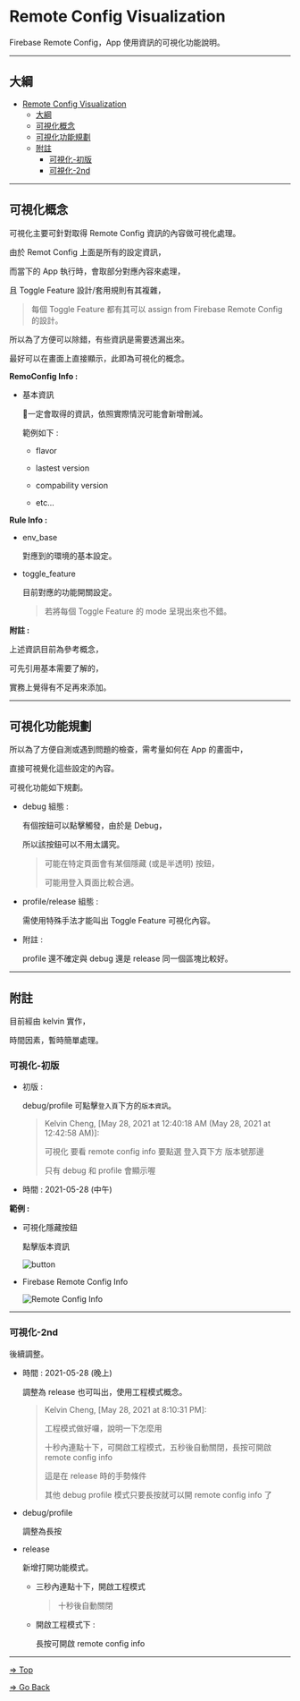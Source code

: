 # Remote Config Visualization

Firebase Remote Config，App 使用資訊的可視化功能說明。

---

## 大綱

- [Remote Config Visualization](#remote-config-visualization)
  - [大綱](#大綱)
  - [可視化概念](#可視化概念)
  - [可視化功能規劃](#可視化功能規劃)
  - [附註](#附註)
    - [可視化-初版](#可視化-初版)
    - [可視化-2nd](#可視化-2nd)

---

## 可視化概念

可視化主要可針對取得 Remote Config 資訊的內容做可視化處理。

由於 Remot Config 上面是所有的設定資訊，

而當下的 App 執行時，會取部分對應內容來處理，

且 Toggle Feature 設計/套用規則有其複雜，

> 每個 Toggle Feature 都有其可以 assign from Firebase Remote Config 的設計。

所以為了方便可以除錯，有些資訊是需要透漏出來。

最好可以在畫面上直接顯示，此即為可視化的概念。

**RemoConfig Info :**

- 基本資訊

  一定會取得的資訊，依照實際情況可能會新增刪減。

  範例如下 :

  - flavor

  - lastest version

  - compability version

  - etc...

**Rule Info :**

- env_base

  對應到的環境的基本設定。

- toggle_feature

  目前對應的功能開關設定。

  > 若將每個 Toggle Feature 的 mode 呈現出來也不錯。

**附註 :**

上述資訊目前為參考概念，

可先引用基本需要了解的，

實務上覺得有不足再來添加。

---

## 可視化功能規劃

所以為了方便自測或遇到問題的檢查，需考量如何在 App 的畫面中，

直接可視覺化這些設定的內容。

可視化功能如下規劃。

- debug 組態 :
  
  有個按鈕可以點擊觸發，由於是 Debug，

  所以該按鈕可以不用太講究。

  > 可能在特定頁面會有某個隱藏 (或是半透明) 按鈕，
  >
  > 可能用登入頁面比較合適。

- profile/release 組態 :

  需使用特殊手法才能叫出 Toggle Feature 可視化內容。

- 附註 :

  profile 還不確定與 debug 還是 release 同一個區塊比較好。

---

## 附註

目前經由 kelvin 實作，

時間因素，暫時簡單處理。

### 可視化-初版

- 初版 :

  debug/profile 可點擊`登入頁`下方的`版本資訊`。

  > Kelvin Cheng, [May 28, 2021 at 12:40:18 AM (May 28, 2021 at 12:42:58 AM)]:
  >
  > 可視化 要看 remote config  info 要點選 登入頁下方 版本號那邊
  >
  > 只有 debug 和 profile 會顯示喔

- 時間 : 2021-05-28 (中午)

**範例 :**

- 可視化隱藏按鈕

  點擊版本資訊

  ![button](./pics/Screenshot_2021-05-28-16-11-44-870_com_live_stream_botv.png)

- Firebase Remote Config Info

  ![Remote Config Info](./pics/Screenshot_2021-05-28-16-11-47-093_com_live_stream_botv.png)

---

### 可視化-2nd

後續調整。

- 時間 : 2021-05-28 (晚上)

  調整為 release 也可叫出，使用工程模式概念。

  > Kelvin Cheng, [May 28, 2021 at 8:10:31 PM]:
  >
  > 工程模式做好囉，說明一下怎麼用
  >
  > 十秒內連點十下，可開啟工程模式，五秒後自動關閉，長按可開啟 remote config info
  >
  > 這是在 release 時的手勢條件
  >
  > 其他 debug profile 模式只要長按就可以開 remote config info 了

- debug/profile

  調整為長按

- release

  新增打開功能模式。

  - 三秒內連點十下，開啟工程模式

    > 十秒後自動關閉

  - 開啟工程模式下 :

    長按可開啟 remote config info

---

[=> Top](#remote-config-visualization)

[=> Go Back](../README.md)
